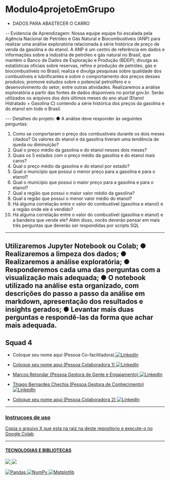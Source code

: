 # Modulo4projetoEmGrupo
- DADOS PARA ABASTECER O CARRO


-- Evidencia de Aprendizagem:
Nossa equipe equipe foi escalada pela Agência Nacional de Petróleo e Gás Natural e Biocombustíveis (ANP) para realizar uma
análise exploratória relacionada à série histórica de preço de venda da gasolina e do etanol.
A ANP é um centro de referência em dados e informações sobre a indústria de petróleo e gás natural no Brasil, que mantém o Banco de Dados de Exploração e Produção (BDEP); divulga as estatísticas oficiais sobre reservas, refino e produção de petróleo, gás e biocombustíveis no Brasil; realiza e divulga pesquisas sobre qualidade dos combustíveis e lubrificantes e sobre o comportamento dos preços desses produtos; promove estudos sobre o potencial petrolífero e o desenvolvimento do setor; entre outras atividades.
Realizaremos a análise exploratória a partir das fontes de dados disponíveis no portal gov.br. Serão utilizados os arquivos dos dois últimos meses do ano atual (Etanol Hidratado + Gasolina C) contendo a série histórica dos preços da gasolina e do etanol em todo o Brasil.

--- Detalhes do projeto:
● A análise deve responder às seguintes perguntas:
1. Como se comportaram o preço dos combustíveis durante os dois meses citados? Os valores do
etanol e da gasolina tiveram uma tendência de queda ou diminuição?
2. Qual o preço médio da gasolina e do etanol nesses dois meses?
3. Quais os 5 estados com o preço médio da gasolina e do etanol mais caros?
4. Qual o preço médio da gasolina e do etanol por estado?
5. Qual o município que possui o menor preço para a gasolina e para o etanol?
6. Qual o município que possui o maior preço para a gasolina e para o etanol?
7. Qual a região que possui o maior valor médio da gasolina?
8. Qual a região que possui o menor valor médio do etanol?
9. Há alguma correlação entre o valor do combustível (gasolina e etanol) e a região onde ele é vendido?
10. Há alguma correlação entre o valor do combustível (gasolina e etanol) e a bandeira que vende ele? Além disso, vocês deverão pensar em mais três perguntas que deverão ser respondidas por scripts SQL
---------------------------------------------------------------------------------------------------------------------------------------------------
Utilizaremos Jupyter Notebook ou Colab;
● Realizaremos a limpeza dos dados;
● Realizaremos a análise exploratória;
● Responderemos cada uma das perguntas com a visualização mais adequada;
● O notebook utilizado na análise esta organizado, com descrições do passo a passo da análise em markdown, apresentação dos resultados e insights gerados;
● Levantar mais duas perguntas e respondê-las da forma que achar mais adequada.
---------------------------------------------------------------------------------------------------------------------------------------------------
## Squad 4 

- Coloque seu nome aqui  (Pessoa Co-facilitadora)<a href="https://www.linkedin.com/in/preencha com seu linkedin/">
        <img src="https://img.shields.io/badge/LinkedIn-blue?style=flat-square&logo=linkedin" alt="LinkedIn">

- Coloque seu nome aqui  (Pessoa Colaboradora 1)<a href="https://www.linkedin.com/in/preencha com seu linkedin">
        <img src="https://img.shields.io/badge/LinkedIn-blue?style=flat-square&logo=linkedin" alt="LinkedIn">
        
- Marcos Retondar (Pessoa Gestora de Gente e Engajamento) <a href="https://www.linkedin.com/in/marcos-retondar/">
        <img src="https://img.shields.io/badge/LinkedIn-blue?style=flat-square&logo=linkedin" alt="LinkedIn">

- Thiago Bernardes Chechia (Pessoa Gestora de Conhecimento) <a href="https://www.linkedin.com/in/thiagochechia/">
        <img src="https://img.shields.io/badge/LinkedIn-blue?style=flat-square&logo=linkedin" alt="LinkedIn">


- Coloque seu nome aqui (Pessoa Colaboradora 2) <a href="https://www.linkedin.com/in/preencha com seu linkedin/">
        <img src="https://img.shields.io/badge/LinkedIn-blue?style=flat-square&logo=linkedin" alt="LinkedIn">
---------------------------------------------------------------------------------------------------------------------------------------------------
### Instrucoes de uso

Copia o arquivo X que esta na raiz na deste repositorio e execute-o no Google Colab

---------------------------------------------------------------------------------------------------------------------------------------------------
#### TECNOLOGIAS E BIBLIOTECAS

<img src="https://img.shields.io/badge/Colab-F9AB00?style=for-the-badge&logo=googlecolab&color=525252"/> 
<img src="https://img.shields.io/badge/Python-FFD43B?style=for-the-badge&logo=python&logoColor=blue" />

![Pandas](https://img.shields.io/badge/pandas-%23150458.svg?style=for-the-badge&logo=pandas&logoColor=white)
![NumPy](https://img.shields.io/badge/numpy-%23013243.svg?style=for-the-badge&logo=numpy&logoColor=white)
![Matplotlib](https://img.shields.io/badge/Matplotlib-%23ffffff.svg?style=for-the-badge&logo=Matplotlib&logoColor=black)
